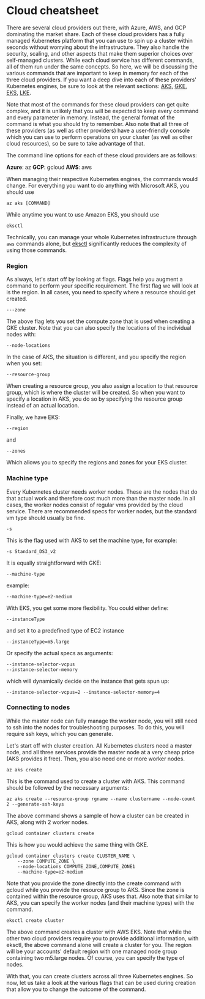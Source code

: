 # Cloud cheatsheet

There are several cloud providers out there, with Azure, AWS, and GCP dominating the market share. Each of these cloud providers has a fully managed Kubernetes platform that you can use to spin up a cluster within seconds without worrying about the infrastructure. They also handle the security, scaling, and other aspects that make them superior choices over self-managed clusters. While each cloud service has different commands, all of them run under the same concepts. So here, we will be discussing the various commands that are important to keep in memory for each of the three cloud providers. If you want a deep dive into each of these providers' Kubernetes engines, be sure to look at the relevant sections: [AKS](../AKS101/what-is-aks.md), [GKE](../GKE101/what-is-gke.md), [EKS](../EKS101/what-is-eks.md), [LKE](../LKE101/what-is-lke.md).

Note that most of the commands for these cloud providers can get quite complex, and it is unlikely that you will be expected to keep every command and every parameter in memory. Instead, the general format of the command is what you should try to remember. Also note that all three of these providers (as well as other providers) have a user-friendly console which you can use to perform operations on your cluster (as well as other cloud resources), so be sure to take advantage of that.

The command line options for each of these cloud providers are as follows:

**Azure**: az
**GCP**: gcloud
**AWS**: aws

When managing their respective Kubernetes engines, the commands would change. For everything you want to do anything with Microsoft AKS, you should use

```
az aks [COMMAND]
```

While anytime you want to use Amazon EKS, you should use

```
eksctl
```

Technically, you can manage your whole Kubernetes infrastructure through `aws` commands alone, but [eksctl](https://eksctl.io) significantly reduces the complexity of using those commands.

### Region

As always, let's start off by looking at flags. Flags help you augment a command to perform your specific requirement. The first flag we will look at is the region. In all cases, you need to specify where a resource should get created.

```
---zone
```

The above flag lets you set the compute zone that is used when creating a GKE cluster. Note that you can also specify the locations of the individual nodes with:

```
--node-locations 
```

In the case of AKS, the situation is different, and you specify the region when you set:

```
--resource-group
```

When creating a resource group, you also assign a location to that resource group, which is where the cluster will be created. So when you want to specify a location in AKS, you do so by specifying the resource group instead of an actual location.

Finally, we have EKS:

```
--region
```

and 

```
--zones
```

Which allows you to specify the regions and zones for your EKS cluster.

### Machine type

Every Kubernetes cluster needs worker nodes. These are the nodes that do that actual work and therefore cost much more than the master node. In all cases, the worker nodes consist of regular vms provided by the cloud service. There are recommended specs for worker nodes, but the standard vm type should usually be fine.

```
-s 
```

This is the flag used with AKS to set the machine type, for example:

```
-s Standard_DS3_v2
```

It is equally straightforward with GKE:

```
--machine-type
```

example:

```
--machine-type=e2-medium 
```

With EKS, you get some more flexibility. You could either define:

```
--instanceType
```

and set it to a predefined type of EC2 instance

```
--instanceType=m5.large
```

Or specify the actual specs as arguments:

```
--instance-selector-vcpus
--instance-selector-memory
```

which will dynamically decide on the instance that gets spun up:

```
--instance-selector-vcpus=2 --instance-selector-memory=4
```

### Connecting to nodes

While the master node can fully manage the worker node, you will still need to ssh into the nodes for troubleshooting purposes. To do this, you will require ssh keys, which you can generate.

Let's start off with cluster creation. All Kubernetes clusters need a master node, and all three services provide the master node at a very cheap price (AKS provides it free). Then, you also need one or more worker nodes. 

```
az aks create
```

This is the command used to create a cluster with AKS. This command should be followed by the necessary arguments:

```
az aks create --resource-group rgname --name clustername --node-count 2 --generate-ssh-keys
```

The above command shows a sample of how a cluster can be created in AKS, along with 2 worker nodes.

```
gcloud container clusters create
```

This is how you would achieve the same thing with GKE. 

```
gcloud container clusters create CLUSTER_NAME \
    --zone COMPUTE_ZONE \
    --node-locations COMPUTE_ZONE,COMPUTE_ZONE1
    --machine-type=e2-medium 
```

Note that you provide the zone directly into the create command with gcloud while you provide the resource group to AKS. Since the zone is contained within the resource group, AKS uses that. Also note that similar to AKS, you can specify the worker nodes (and their machine types) with the command.

```
eksctl create cluster
```

The above command creates a cluster with AWS EKS. Note that while the other two cloud providers require you to provide additional information, with eksctl, the above command alone will create a cluster for you. The region will be your accounts' default region with one managed node group containing two m5.large nodes. Of course, you can specify the type of nodes.

With that, you can create clusters across all three Kubernetes engines. So now, let us take a look at the various flags that can be used during creation that allow you to change the outcome of the command.